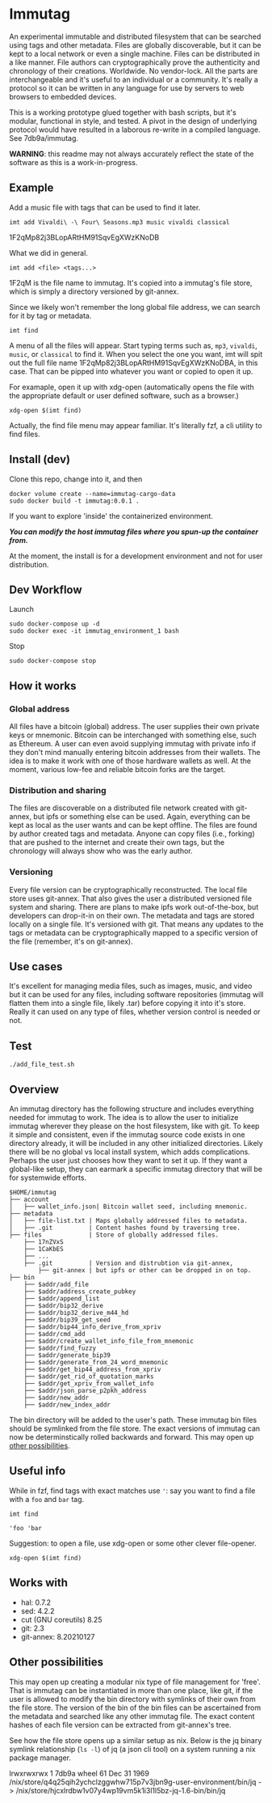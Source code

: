 # Immutag

An experimental immutable and distributed filesystem that can be searched using tags and other metadata. Files are globally discoverable, but it can be kept to a local network or even a single machine. Files can be distributed in a like manner. File authors can cryptographically prove the authenticity and chronology of their creations. Worldwide. No vendor-lock. All the parts are interchangeable and it's useful to an individual or a community. It's really a protocol so it can be written in any language for use by servers to web browsers to embedded devices.

This is a working prototype glued together with bash scripts, but it's modular, functional in style, and tested. A pivot in the design of underlying protocol would have resulted in a laborous re-write in a compiled language. See 7db9a/immutag.

**WARNING**: this readme may not always accurately reflect the state of the software as this is a work-in-progress.

## Example

Add a music file with tags that can be used to find it later.

`imt add Vivaldi\ -\ Four\ Seasons.mp3 music vivaldi classical`

1F2qMp82j3BLopARtHM91SqvEgXWzKNoDB

What we did in general.

`imt add <file> <tags...>`

1F2qM is the file name to immutag. It's copied into a immutag's file store, which is simply a directory versioned by git-annex.

Since we likely won't remember the long global file address, we can search for it by tag or metadata.

`imt find`

A menu of all the files will appear. Start typing terms such as, `mp3`, `vivaldi`, `music`, or `classical` to find it. When you select the one you want, imt will spit out the full file name 1F2qMp82j3BLopARtHM91SqvEgXWzKNoDBA, in this case. That can be pipped into whatever you want or copied to open it up.

For examaple, open it up with xdg-open (automatically opens the file with the appropriate default or user defined software, such as a browser.)

`xdg-open $(imt find)`

Actually, the find file menu may appear familiar. It's literally fzf, a cli utility to find files.

## Install (dev)

Clone this repo, change into it, and then

```
docker volume create --name=immutag-cargo-data
sudo docker build -t immutag:0.0.1 .
```

If you want to explore 'inside' the containerized environment.


***You can modify the host immutag files where you spun-up the container from.***

At the moment, the install is for a development environment and not for user distribution.

## Dev Workflow


Launch

```
sudo docker-compose up -d
sudo docker exec -it immutag_environment_1 bash
```

Stop

`sudo docker-compose stop`

## How it works

### Global address

All files have a bitcoin (global) address. The user supplies their own private keys or mnemonic. Bitcoin can be interchanged with something else, such as Ethereum. A user can even avoid supplying immutag with private info if they don't mind manually entering bitcoin addresses from their wallets. The idea is to make it work with one of those hardware wallets as well. At the moment, various low-fee and reliable bitcoin forks are the target.

### Distribution and sharing

The files are discoverable on a distributed file network created with git-annex, but ipfs or something else can be used. Again, everything can be kept as local as the user wants and can be kept offline. The files are found by author created tags and metadata. Anyone can copy files (i.e., forking) that are pushed to the internet and create their own tags, but the chronology will always show who was the early author.

### Versioning

Every file version can be cryptographically reconstructed. The local file store uses git-annex. That also gives the user a distributed versioned file system and sharing. There are plans to make ipfs work out-of-the-box, but developers can drop-it-in on their own. The metadata and tags are stored locally on a single file. It's versioned with git. That means any updates to the tags or metadata can be cryptographically mapped to a specific version of the file (remember, it's on git-annex).

## Use cases

It's excellent for managing media files, such as images, music, and video but it can be used for any files, including software repositories (immutag will flatten them into a single file, likely .tar) before copying it into it's store. Really it can used on any type of files, whether version control is needed or not.

## Test

`./add_file_test.sh`

## Overview

An immutag directory has the following structure and includes everything needed for immutag to work. The idea is to allow the user to initialize immutag wherever they please on the host filesystem, like with git. To keep it simple and consistent, even if the immutag source code exists in one directory already, it will be included in any other initialized directories. Likely there will be no global vs local install system, which adds complications. Perhaps the user just chooses how they want to set it up. If they want a global-like setup, they can earmark a specific immutag directory that will be for systemwide efforts.

```
$HOME/immutag
├── account
│   ├── wallet_info.json| Bitcoin wallet seed, including mnemonic.
├── metadata
│   ├── file-list.txt | Maps globally addressed files to metadata.
│   ├── .git          | Content hashes found by traversing tree.
├── files             | Store of globally addressed files.
    ├── 17nZVxS
    ├── 1CaKbES
    ├── ...
    ├── .git          | Version and distrubtion via git-annex,
        ├── git-annex | but ipfs or other can be dropped in on top.
├── bin
    ├── $addr/add_file
    ├── $addr/address_create_pubkey
    ├── $addr/append_list
    ├── $addr/bip32_derive
    ├── $addr/bip32_derive_m44_hd
    ├── $addr/bip39_get_seed
    ├── $addr/bip44_info_derive_from_xpriv
    ├── $addr/cmd_add
    ├── $addr/create_wallet_info_file_from_mnemonic
    ├── $addr/find_fuzzy
    ├── $addr/generate_bip39
    ├── $addr/generate_from_24_word_mnemonic
    ├── $addr/get_bip44_address_from_xpriv
    ├── $addr/get_rid_of_quotation_marks
    ├── $addr/get_xpriv_from_wallet_info
    ├── $addr/json_parse_p2pkh_address
    ├── $addr/new_addr
    ├── $addr/new_index_addr
```

The bin directory will be added to the user's path. These immutag bin files should be symlinked from the file store. The exact versions of immutag can now be determinstically rolled backwards and forward. This may open up [other possibilities](#other-possibilities).

## Useful info

While in fzf, find tags with exact matches use `'`: say you want to find a file with a `foo` and `bar` tag.

`imt find`

`'foo 'bar`

Suggestion: to open a file, use xdg-open or some other clever file-opener.

`xdg-open $(imt find)`

## Works with

* hal: 0.7.2
* sed: 4.2.2
* cut (GNU coreutils) 8.25
* git: 2.3
* git-annex: 8.20210127

## Other possibilities

This may open up creating a modular nix type of file management for 'free'. That is immutag can be instantiated in more than one place, like git, if the user is allowed to modify the bin directory with symlinks of their own from the file store. The version of the bin of the bin files can be ascertained from the metadata and searched like any other immutag file. The exact content hashes of each file version can be extracted from git-annex's tree.

See how the file store opens up a similar setup as nix. Below is the jq binary symlink relationship (`ls -l`) of jq (a json cli tool) on a system running a nix package manager.

lrwxrwxrwx 1 7db9a wheel 61 Dec 31  1969 /nix/store/q4q25qih2ychclzggwhw715p7v3jbn9g-user-environment/bin/jq -> /nix/store/hjcxlrdbw1v07y4wp19vm5k1i3l1l5bz-jq-1.6-bin/bin/jq
